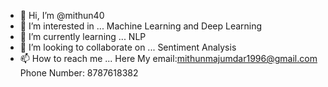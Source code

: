 - 👋 Hi, I’m @mithun40
- 👀 I’m interested in ... Machine Learning and Deep Learning
- 🌱 I’m currently learning ... NLP
- 💞️ I’m looking to collaborate on ... Sentiment Analysis
- 📫 How to reach me ... 
Here My email:mithunmajumdar1996@gmail.com
Phone Number: 8787618382

<!---
mithun40/mithun40 is a ✨ special ✨ repository because its `README.md` (this file) appears on your GitHub profile.
You can click the Preview link to take a look at your changes.
--->
